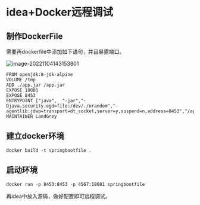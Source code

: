 # idea+Docker远程调试

## 制作DockerFile

需要再dockerfile中添加如下语句，并且暴露端口。

![image-20221104143153801](https://cdn.jsdelivr.net/gh/zx-creat/myblog@master/img/202211041431908.png)

```
FROM openjdk:8-jdk-alpine
VOLUME /tmp
ADD ./app.jar /app.jar
EXPOSE 18081
EXPOSE 8453
ENTRYPOINT ["java",  "-jar","-Djava.security.egd=file:/dev/./urandom","-agentlib:jdwp=transport=dt_socket,server=y,suspend=n,address=8453","/app.jar"]
MAINTAINER LandGrey
```

## 建立docker环境

```
docker build -t springbootfile . 
```

## 启动环境

```
docker run -p 8453:8453 -p 4567:18081 springbootfile
```

再idea中放入源码，做好配置即可远程调试。